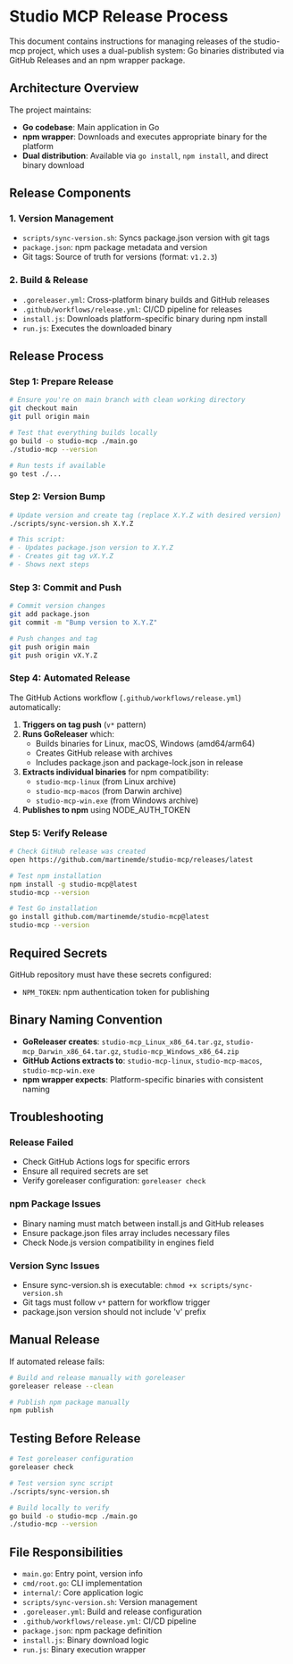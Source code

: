 # Studio MCP Release Process

This document contains instructions for managing releases of the studio-mcp project, which uses a dual-publish system: Go binaries distributed via GitHub Releases and an npm wrapper package.

## Architecture Overview

The project maintains:
- **Go codebase**: Main application in Go
- **npm wrapper**: Downloads and executes appropriate binary for the platform
- **Dual distribution**: Available via `go install`, `npm install`, and direct binary download

## Release Components

### 1. Version Management
- `scripts/sync-version.sh`: Syncs package.json version with git tags
- `package.json`: npm package metadata and version
- Git tags: Source of truth for versions (format: `v1.2.3`)

### 2. Build & Release
- `.goreleaser.yml`: Cross-platform binary builds and GitHub releases
- `.github/workflows/release.yml`: CI/CD pipeline for releases
- `install.js`: Downloads platform-specific binary during npm install
- `run.js`: Executes the downloaded binary

## Release Process

### Step 1: Prepare Release
```bash
# Ensure you're on main branch with clean working directory
git checkout main
git pull origin main

# Test that everything builds locally
go build -o studio-mcp ./main.go
./studio-mcp --version

# Run tests if available
go test ./...
```

### Step 2: Version Bump
```bash
# Update version and create tag (replace X.Y.Z with desired version)
./scripts/sync-version.sh X.Y.Z

# This script:
# - Updates package.json version to X.Y.Z
# - Creates git tag vX.Y.Z
# - Shows next steps
```

### Step 3: Commit and Push
```bash
# Commit version changes
git add package.json
git commit -m "Bump version to X.Y.Z"

# Push changes and tag
git push origin main
git push origin vX.Y.Z
```

### Step 4: Automated Release
The GitHub Actions workflow (`.github/workflows/release.yml`) automatically:

1. **Triggers on tag push** (`v*` pattern)
2. **Runs GoReleaser** which:
   - Builds binaries for Linux, macOS, Windows (amd64/arm64)
   - Creates GitHub release with archives
   - Includes package.json and package-lock.json in release
3. **Extracts individual binaries** for npm compatibility:
   - `studio-mcp-linux` (from Linux archive)
   - `studio-mcp-macos` (from Darwin archive)
   - `studio-mcp-win.exe` (from Windows archive)
4. **Publishes to npm** using NODE_AUTH_TOKEN

### Step 5: Verify Release
```bash
# Check GitHub release was created
open https://github.com/martinemde/studio-mcp/releases/latest

# Test npm installation
npm install -g studio-mcp@latest
studio-mcp --version

# Test Go installation
go install github.com/martinemde/studio-mcp@latest
studio-mcp --version
```

## Required Secrets

GitHub repository must have these secrets configured:
- `NPM_TOKEN`: npm authentication token for publishing

## Binary Naming Convention

- **GoReleaser creates**: `studio-mcp_Linux_x86_64.tar.gz`, `studio-mcp_Darwin_x86_64.tar.gz`, `studio-mcp_Windows_x86_64.zip`
- **GitHub Actions extracts to**: `studio-mcp-linux`, `studio-mcp-macos`, `studio-mcp-win.exe`
- **npm wrapper expects**: Platform-specific binaries with consistent naming

## Troubleshooting

### Release Failed
- Check GitHub Actions logs for specific errors
- Ensure all required secrets are set
- Verify goreleaser configuration: `goreleaser check`

### npm Package Issues
- Binary naming must match between install.js and GitHub releases
- Ensure package.json files array includes necessary files
- Check Node.js version compatibility in engines field

### Version Sync Issues
- Ensure sync-version.sh is executable: `chmod +x scripts/sync-version.sh`
- Git tags must follow `v*` pattern for workflow trigger
- package.json version should not include 'v' prefix

## Manual Release

If automated release fails:

```bash
# Build and release manually with goreleaser
goreleaser release --clean

# Publish npm package manually
npm publish
```

## Testing Before Release

```bash
# Test goreleaser configuration
goreleaser check

# Test version sync script
./scripts/sync-version.sh

# Build locally to verify
go build -o studio-mcp ./main.go
./studio-mcp --version
```

## File Responsibilities

- `main.go`: Entry point, version info
- `cmd/root.go`: CLI implementation
- `internal/`: Core application logic
- `scripts/sync-version.sh`: Version management
- `.goreleaser.yml`: Build and release configuration
- `.github/workflows/release.yml`: CI/CD pipeline
- `package.json`: npm package definition
- `install.js`: Binary download logic
- `run.js`: Binary execution wrapper
